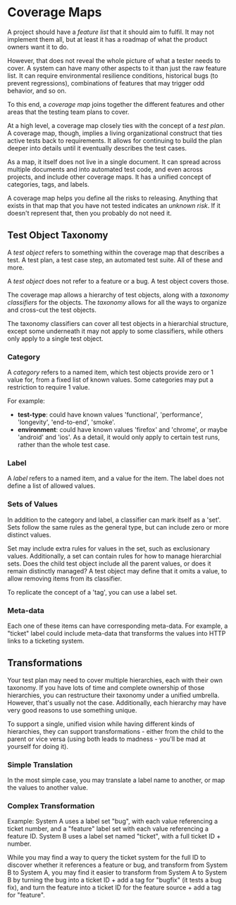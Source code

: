 # Coverage Maps

A project should have a *feature list* that it should aim to fulfil.  It may not implement them all, but at least it has a roadmap of what the product owners want it to do.

However, that does not reveal the whole picture of what a tester needs to cover.  A system can have many other aspects to it than just the raw feature list.  It can require environmental resilience conditions, historical bugs (to prevent regressions), combinations of features that may trigger odd behavior, and so on.

To this end, a *coverage map* joins together the different features and other areas that the testing team plans to cover.

At a high level, a coverage map closely ties with the concept of a *test plan*.  A coverage map, though, implies a living organizational construct that ties active tests back to requirements.  It allows for continuing to build the plan deeper into details until it eventually describes the test cases.

As a map, it itself does not live in a single document.  It can spread across multiple documents and into automated test code, and even across projects, and include other coverage maps.  It has a unified concept of categories, tags, and labels.

A coverage map helps you define all the risks to releasing.  Anything that exists in that map that you have not tested indicates an *unknown risk*.  If it doesn't represent that, then you probably do not need it.

## Test Object Taxonomy

A *test object* refers to something within the coverage map that describes a test.  A test plan, a test case step, an automated test suite.  All of these and more.

A *test object* does not refer to a feature or a bug.  A test object covers those.

The coverage map allows a hierarchy of test objects, along with a *taxonomy classifiers* for the objects.  The *taxonomy* allows for all the ways to organize and cross-cut the test objects.

The taxonomy classifiers can cover all test objects in a hierarchial structure, except some underneath it may not apply to some classifiers, while others only apply to a single test object.

### Category

A *category* refers to a named item, which test objects provide zero or 1 value for, from a fixed list of known values.  Some categories may put a restriction to require 1 value.

For example:

* **test-type**: could have known values 'functional', 'performance', 'longevity', 'end-to-end', 'smoke'.
* **environment**: could have known values 'firefox' and 'chrome', or maybe 'android' and 'ios'.  As a detail, it would only apply to certain test runs, rather than the whole test case.

### Label

A *label* refers to a named item, and a value for the item.  The label does not define a list of allowed values.

### Sets of Values

In addition to the category and label, a classifier can mark itself as a 'set'.  Sets follow the same rules as the general type, but can include zero or more distinct values.

Set may include extra rules for values in the set, such as exclusionary values.  Additionally, a set can contain rules for how to manage hierarchial sets.  Does the child test object include all the parent values, or does it remain distinctly managed?  A test object may define that it omits a value, to allow removing items from its classifier.

To replicate the concept of a 'tag', you can use a label set.

### Meta-data

Each one of these items can have corresponding meta-data.  For example, a "ticket" label could include meta-data that transforms the values into HTTP links to a ticketing system.


## Transformations

Your test plan may need to cover multiple hierarchies, each with their own taxonomy.  If you have lots of time and complete ownership of those hierarchies, you can restructure their taxonomy under a unified umbrella.  However, that's usually not the case.  Additionally, each hierarchy may have very good reasons to use something unique.

To support a single, unified vision while having different kinds of hierarchies, they can support transformations - either from the child to the parent or vice versa (using both leads to madness - you'll be mad at yourself for doing it).

### Simple Translation

In the most simple case, you may translate a label name to another, or map the values to another value.

### Complex Transformation

Example: System A uses a label set "bug", with each value referencing a ticket number, and a "feature" label set with each value referencing a feature ID.  System B uses a label set named "ticket", with a full ticket ID + number.

While you may find a way to query the ticket system for the full ID to discover whether it references a feature or bug, and transform from System B to System A, you may find it easier to transform from System A to System B by turning the bug into a ticket ID + add a tag for "bugfix" (it tests a bug fix), and turn the feature into a ticket ID for the feature source + add a tag for "feature".
